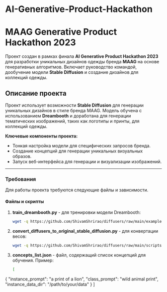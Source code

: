 # AI-Generative-Product-Hackathon
# **MAAG Generative Product Hackathon 2023**

Проект создан в рамках финала **AI Generative Product Hackathon 2023** для разработки уникальных дизайнов одежды бренда **MAAG** на основе генеративных алгоритмов. Включает руководство командой, дообучение модели **Stable Diffusion** и создание дизайнов для коллекций одежды.

## **Описание проекта**

Проект использует возможности **Stable Diffusion** для генерации уникальных дизайнов в стиле бренда MAAG. Модель обучена с использованием **Dreambooth** и доработана для генерации тематических изображений, таких как логотипы и принты, для коллекций одежды.

**Ключевые компоненты проекта:**
- Тонкая настройка модели для специфических запросов бренда.
- Создание концепций для генерации уникальных визуальных образов.
- Запуск веб-интерфейса для генерации и визуализации изображений.
---

### **Требования** <a name="требования"></a>

Для работы проекта требуются следующие файлы и зависимости.

#### **Файлы и скрипты**
1. **train_dreambooth.py** - для тренировки модели Dreambooth:
   ```bash
   wget -q https://github.com/ShivamShrirao/diffusers/raw/main/examples/dreambooth/train_dreambooth.py

2. **convert_diffusers_to_original_stable_diffusion.py** - для конвертации весов:
   ```bash
   wget -q https://github.com/ShivamShrirao/diffusers/raw/main/scripts/convert_diffusers_to_original_stable_diffusion.py
   
3. **concepts_list.json** - файл, содержащий список концепций для обучения. Пример:
   ```bash
   [
  {
    "instance_prompt": "a print of a lion",
    "class_prompt": "wild animal print",
    "instance_data_dir": "/path/to/your/data"
  }
]



